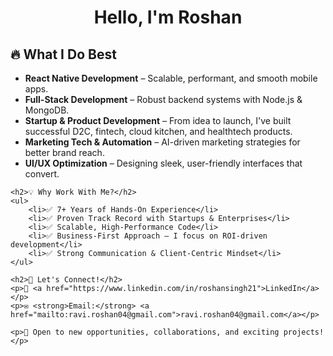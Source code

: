 
<h1 align="center">Hello, I'm Roshan</h1>
    <h2>🔥 What I Do Best</h2>
    <ul>
        <li><strong>React Native Development</strong> – Scalable, performant, and smooth mobile apps.</li>
        <li><strong>Full-Stack Development</strong> – Robust backend systems with Node.js & MongoDB.</li>
        <li><strong>Startup & Product Development</strong> – From idea to launch, I've built successful D2C, fintech, cloud kitchen, and healthtech products.</li>
        <li><strong>Marketing Tech & Automation</strong> – AI-driven marketing strategies for better brand reach.</li>
        <li><strong>UI/UX Optimization</strong> – Designing sleek, user-friendly interfaces that convert.</li>
    </ul>
    
    <h2>💡 Why Work With Me?</h2>
    <ul>
        <li>✅ 7+ Years of Hands-On Experience</li>
        <li>✅ Proven Track Record with Startups & Enterprises</li>
        <li>✅ Scalable, High-Performance Code</li>
        <li>✅ Business-First Approach – I focus on ROI-driven development</li>
        <li>✅ Strong Communication & Client-Centric Mindset</li>
    </ul>
    
    <h2>📩 Let's Connect!</h2>
    <p>💼 <a href="https://www.linkedin.com/in/roshansingh21">LinkedIn</a></p>
    <p>✉️ <strong>Email:</strong> <a href="mailto:ravi.roshan04@gmail.com">ravi.roshan04@gmail.com</a></p>
    
    <p>🚀 Open to new opportunities, collaborations, and exciting projects!</p>
